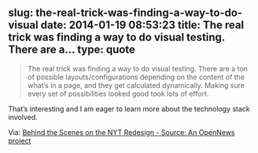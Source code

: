 slug: the-real-trick-was-finding-a-way-to-do-visual
date: 2014-01-19 08:53:23
title: The real trick was finding a way to do visual testing. There are a...
type: quote
---

> The real trick was finding a way to do visual testing. There are a ton of possible layouts/configurations depending on the content of the what’s in a page, and they get calculated dynamically. Making sure every set of possibilities looked good took lots of effort.

That’s interesting and I am eager to learn more about the technology stack involved.

 Via: [Behind the Scenes on the NYT Redesign - Source: An OpenNews project](https://source.opennews.org/en-US/articles/behind-scenes-nyt-redesign/)
